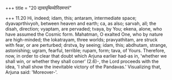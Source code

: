 +++
title = "20 द्यावापृथिव्योरिदमन्तरं"

+++
11.20 Hi, indeed; idam, this; antaram, intermediate space;
dyavaprthivyoh, between heaven and earth; ca, as also; sarvah, all; the
disah, direction; vyaptam, are pervaded; tvaya, by You; ekena, alone,
who have assumed the Cosmic form. Mahatman, O exalted One, who by nature
are high-minded; the lokatrayam, three worlds; pravyathitam, are struck
with fear, or are perturbed; drstva, by seeing; idam, this; abdhutam,
strange, astonishing; ugram, fearful, terrible; rupam, form; tava, of
Yours. Therefore, now, in order to clear that doubt which Arjuna earlier
had-as in, 'whether we shall win, or whether they shall coner' (2.6)-,
the Lord proceeds with the idea, 'I shall show the inevitable victory of
the Pandavas.' Visualizing that, Arjuna said: 'Moreover-'.
